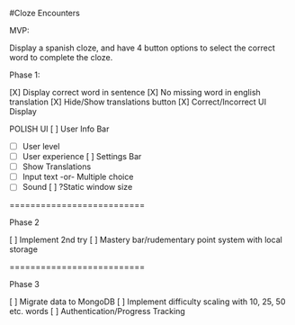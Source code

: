 #Cloze Encounters

MVP:

Display a spanish cloze, and have 4 button options to select the correct word to complete the cloze.

Phase 1:

[X] Display correct word in sentence
[X] No missing word in english translation
[X] Hide/Show translations button
[X] Correct/Incorrect UI Display

POLISH UI
[ ] User Info Bar
- [ ] User level
- [ ] User experience
[ ] Settings Bar
- [ ] Show Translations
- [ ] Input text -or- Multiple choice
- [ ] Sound
[ ] ?Static window size

==========================

Phase 2

[ ] Implement 2nd try
[ ] Mastery bar/rudementary point system with local storage

==========================

Phase 3

[ ] Migrate data to MongoDB
[ ] Implement difficulty scaling with 10, 25, 50 etc. words
[ ] Authentication/Progress Tracking
